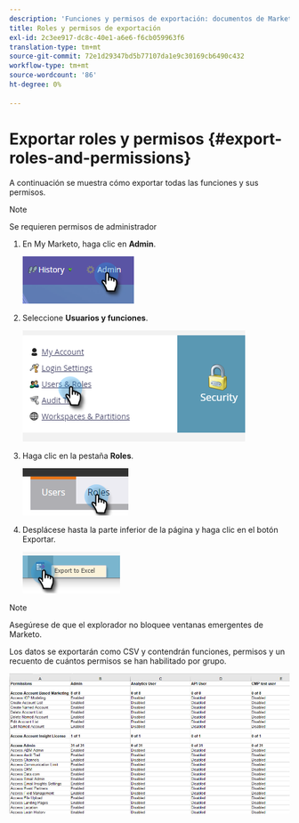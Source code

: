 ```yaml
---
description: 'Funciones y permisos de exportación: documentos de Marketo: documentación del producto'
title: Roles y permisos de exportación
exl-id: 2c3ee917-dc8c-40e1-a6e6-f6cb059963f6
translation-type: tm+mt
source-git-commit: 72e1d29347bd5b77107da1e9c30169cb6490c432
workflow-type: tm+mt
source-wordcount: '86'
ht-degree: 0%

---
```


# Exportar roles y permisos {#export-roles-and-permissions}

A continuación se muestra cómo exportar todas las funciones y sus permisos.

>[!NOTE]
>
>Se requieren permisos de administrador

1. En My Marketo, haga clic en **Admin**.

   ![](assets/export-roles-and-permissions-1.png)

1. Seleccione **Usuarios y funciones**.

   ![](assets/export-roles-and-permissions-2.png)

1. Haga clic en la pestaña **Roles**.

   ![](assets/export-roles-and-permissions-3.png)

1. Desplácese hasta la parte inferior de la página y haga clic en el botón Exportar.

   ![](assets/export-roles-and-permissions-4.png)

>[!NOTE]
>
>Asegúrese de que el explorador no bloquee ventanas emergentes de Marketo.

Los datos se exportarán como CSV y contendrán funciones, permisos y un recuento de cuántos permisos se han habilitado por grupo.

![](assets/export-roles-and-permissions-5.png)
